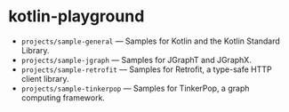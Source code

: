 # kotlin-playground

- `projects/sample-general` &mdash; Samples for Kotlin and the Kotlin Standard Library.
- `projects/sample-jgraph` &mdash; Samples for JGraphT and JGraphX.
- `projects/sample-retrofit` &mdash; Samples for Retrofit, a type-safe HTTP client library.
- `projects/sample-tinkerpop` &mdash; Samples for TinkerPop, a graph computing framework.

